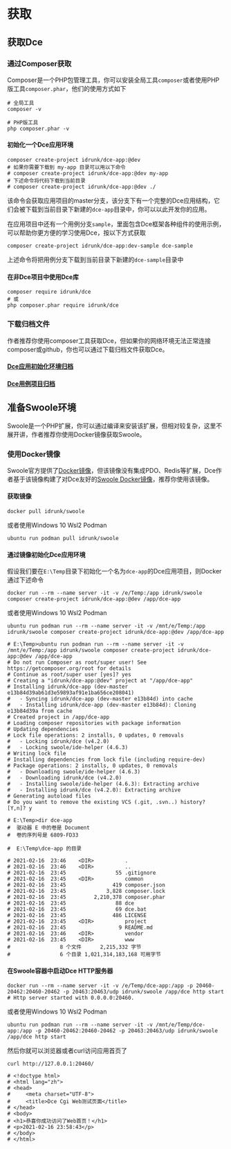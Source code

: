 # 获取


## 获取Dce


### 通过Composer获取

Composer是一个PHP包管理工具，你可以安装全局工具`composer`或者使用PHP版工具`composer.phar`，他们的使用方式如下

``` shell
# 全局工具
composer -v

# PHP版工具
php composer.phar -v
```

#### 初始化一个Dce应用环境

```shell
composer create-project idrunk/dce-app:@dev
# 如果你需要下载到 my-app 目录可以用以下命令
# composer create-project idrunk/dce-app:@dev my-app
# 下述命令将代码下载到当前目录
# composer create-project idrunk/dce-app:@dev ./
```

该命令会获取应用项目的master分支，该分支下有一个完整的Dce应用结构，它们会被下载到当前目录下新建的`dce-app`目录中，你可以以此开发你的应用。

在应用项目中还有一个用例分支`sample`，里面包含Dce框架各种组件的使用示例，可以帮助你更方便的学习使用Dce，按以下方式获取

```shell
composer create-project idrunk/dce-app:dev-sample dce-sample
```

上述命令将把用例分支下载到当前目录下新建的`dce-sample`目录中


#### 在非Dce项目中使用Dce库

``` shell
composer require idrunk/dce
# 或
php composer.phar require idrunk/dce
```


### 下载归档文件

作者推荐你使用composer工具获取Dce，但如果你的网络环境无法正常连接composer或github，你也可以通过下载归档文件获取Dce。

#### [Dce应用初始化环境归档](https://drunkce.com/archive/dce-app.zip)

#### [Dce用例项目归档](https://drunkce.com/archive/dce-sample.zip)



## 准备Swoole环境

Swoole是一个PHP扩展，你可以通过编译来安装该扩展，但相对较复杂，这里不展开讲，作者推荐你使用Docker镜像获取Swoole。


### 使用Docker镜像

Swoole官方提供了[Docker镜像](/other/links.md#docker镜像)，但该镜像没有集成PDO、Redis等扩展，Dce作者基于该镜像构建了对Dce友好的[Swoole Docker镜像](/other/links.md#dce-swoole-docker镜像)，推荐你使用该镜像。


#### 获取镜像
```shell
docker pull idrunk/swoole
```

或者使用Windows 10 Wsl2 Podman
```shell
ubuntu run podman pull idrunk/swoole
```


#### 通过镜像初始化Dce应用环境
假设我们要在`E:\Temp`目录下初始化一个名为`dce-app`的Dce应用项目，则Docker通过下述命令
```shell
docker run --rm --name server -it -v /e/Temp:/app idrunk/swoole composer create-project idrunk/dce-app:@dev /app/dce-app
```

或者使用Windows 10 Wsl2 Podman
```shell
ubuntu run podman run --rm --name server -it -v /mnt/e/Temp:/app idrunk/swoole composer create-project idrunk/dce-app:@dev /app/dce-app

# E:\Temp>ubuntu run podman run --rm --name server -it -v /mnt/e/Temp:/app idrunk/swoole composer create-project idrunk/dce-app:@dev /app/dce-app
# Do not run Composer as root/super user! See https://getcomposer.org/root for details
# Continue as root/super user [yes]? yes
# Creating a "idrunk/dce-app:@dev" project at "/app/dce-app"
# Installing idrunk/dce-app (dev-master e13b84d39ab61d3e59893af91e1ba656ce208041)
#   - Syncing idrunk/dce-app (dev-master e13b84d) into cache
#   - Installing idrunk/dce-app (dev-master e13b84d): Cloning e13b84d39a from cache
# Created project in /app/dce-app
# Loading composer repositories with package information
# Updating dependencies
# Lock file operations: 2 installs, 0 updates, 0 removals
#   - Locking idrunk/dce (v4.2.0)
#   - Locking swoole/ide-helper (4.6.3)
# Writing lock file
# Installing dependencies from lock file (including require-dev)
# Package operations: 2 installs, 0 updates, 0 removals
#   - Downloading swoole/ide-helper (4.6.3)
#   - Downloading idrunk/dce (v4.2.0)
#   - Installing swoole/ide-helper (4.6.3): Extracting archive
#   - Installing idrunk/dce (v4.2.0): Extracting archive
# Generating autoload files
# Do you want to remove the existing VCS (.git, .svn..) history? [Y,n]? y

# E:\Temp>dir dce-app
#  驱动器 E 中的卷是 Document
#  卷的序列号是 6809-FD33

#  E:\Temp\dce-app 的目录

# 2021-02-16  23:46    <DIR>          .
# 2021-02-16  23:46    <DIR>          ..
# 2021-02-16  23:45                55 .gitignore
# 2021-02-16  23:45    <DIR>          common
# 2021-02-16  23:45               419 composer.json
# 2021-02-16  23:45             3,828 composer.lock
# 2021-02-16  23:45         2,210,378 composer.phar
# 2021-02-16  23:45                88 dce
# 2021-02-16  23:45                69 dce.bat
# 2021-02-16  23:45               486 LICENSE
# 2021-02-16  23:45    <DIR>          project
# 2021-02-16  23:45                 9 README.md
# 2021-02-16  23:46    <DIR>          vendor
# 2021-02-16  23:45    <DIR>          www
#                8 个文件      2,215,332 字节
#                6 个目录 1,021,314,183,168 可用字节
```


#### 在Swoole容器中启动Dce HTTP服务器
```shell
docker run --rm --name server -it -v /e/Temp/dce-app:/app -p 20460-20462:20460-20462 -p 20463:20463/udp idrunk/swoole /app/dce http start
# Http server started with 0.0.0.0:20460.
```

或者使用Windows 10 Wsl2 Podman
```shell
ubuntu run podman run --rm --name server -it -v /mnt/e/Temp/dce-app:/app -p 20460-20462:20460-20462 -p 20463:20463/udp idrunk/swoole /app/dce http start
```

然后你就可以浏览器或者curl访问应用首页了
```shell
curl http://127.0.0.1:20460/

# <!doctype html>
# <html lang="zh">
# <head>
#     <meta charset="UTF-8">
#     <title>Dce Cgi Web测试页面</title>
# </head>
# <body>
# <h1>恭喜你成功访问了Web首页！</h1>
# <p>2021-02-16 23:58:43</p>
# </body>
# </html>
```